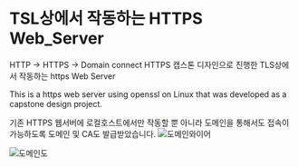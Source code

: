 # TSL상에서 작동하는 HTTPS Web_Server
HTTP -> HTTPS -> Domain connect HTTPS
캡스톤 디자인으로 진행한 TLS상에서 작동하는 https Web Server

This is a https web server using openssl on Linux that was developed as a capstone design project.

기존 HTTPS 웹서버에 로컬호스트에서만 작동할 뿐 아니라 도메인을 통해서도 접속이 가능하도록 
도메인 및 CA도 발급받았습니다.
![도메인와이어](https://github.com/Peace-Min/HTTPS-WebServer/assets/128281240/62193ae7-077e-447a-8b2a-99634c8b634a)


![도메인도](https://github.com/Peace-Min/HTTPS-WebServer/assets/128281240/c36d8cf2-aae7-4fdb-80e2-a6c35237634f)
